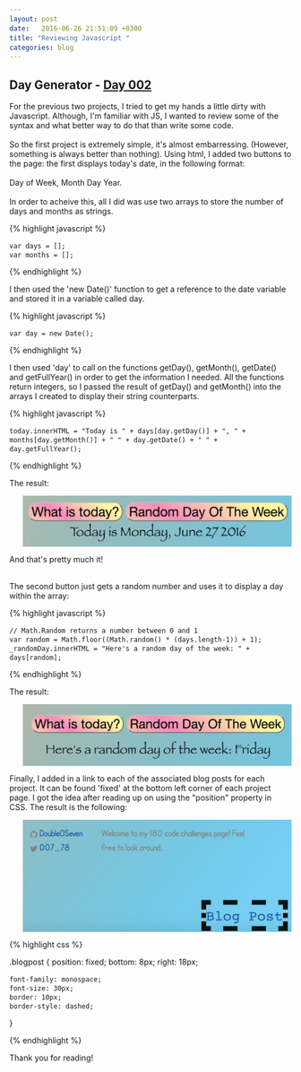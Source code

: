```yaml
---
layout: post
date:   2016-06-26 21:51:09 +0300
title: "Reviewing Javascript "
categories: blog
---
```


<h2> Day Generator - <a href="http://doubleoseven.github.io/2016/06/23/project-two.html"> Day 002 </a></h2>

For the previous two projects, I tried to get my hands a little dirty with Javascript. Although, I'm familiar with JS, I wanted to review some of the syntax and what better way to do that than write some code.
<br> <br>
So the first project is extremely simple, it's almost embarressing. (However, something is always better than nothing). Using html, I added two buttons to the page: the first displays today's date, in the following format:
<br><br>
Day of Week, Month Day Year.
<br> <br>
In order to acheive this, all I did was use two arrays to store the number of days and months as strings.

{% highlight javascript %}

	var days = [];
	var months = [];

{% endhighlight %}

 I then used the 'new Date()' function to get a reference to the date variable and stored it in a variable called day.


{% highlight javascript %}

	var day = new Date();

{% endhighlight %}


 I then used 'day' to call on the functions getDay(),  getMonth(), getDate() and getFullYear() in order to get the information I needed. All the functions return integers, so I passed the result of getDay() and getMonth() into the arrays I created to display their string counterparts.

 {% highlight javascript %}

	today.innerHTML = "Today is " + days[day.getDay()] + ", " +
	months[day.getMonth()] + " " + day.getDate() + " " + day.getFullYear();

{% endhighlight %}

The result:

<div class="col">
              <ul class="list-inline intro-social-buttons text-center">
                       <img src="/images/currentdate.png" alt="Smiley face" align="middle" class="img-responsive" >
               </ul>
</div>

And that's pretty much it!

<br>
The second button just gets a random number and uses it to display a day within the array:

 {% highlight javascript %}

	// Math.Random returns a number between 0 and 1
	var random = Math.floor((Math.random() * (days.length-1)) + 1);
	_randomDay.innerHTML = "Here's a random day of the week: " + days[random];

{% endhighlight %}

The result:

<div class="col">
              <ul class="list-inline intro-social-buttons text-center">
                       <img src="/images/randomday.png" alt="Smiley face" align="middle" class="img-responsive" >
               </ul>
</div>

Finally, I added in a link to each of the associated blog posts for each project. It can be found 'fixed' at the bottom left corner of each project page. I got the idea after reading up on using the "position" property in CSS. The result is the following:

<div class="col">
              <ul class="list-inline intro-social-buttons text-center">
                       <img src="/images/blogpost.png" alt="Smiley face" align="middle" class="img-responsive" >
               </ul>
</div>

{% highlight css %}

.blogpost
{
	position: fixed;
	bottom: 8px;
	right: 18px;

	font-family: monospace;
	font-size: 30px;
	border: 10px;
	border-style: dashed;
}

{% endhighlight %}


Thank you for reading!

